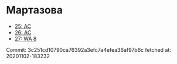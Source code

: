 # Мартазова
- [25: AC](25.md)
- [26: AC](26.md)
- [27: WA 8](27.md)

Commit: 3c251cd10790ca76392a3efc7a4efea36af97b6c
 fetched at: 20201102-183232

